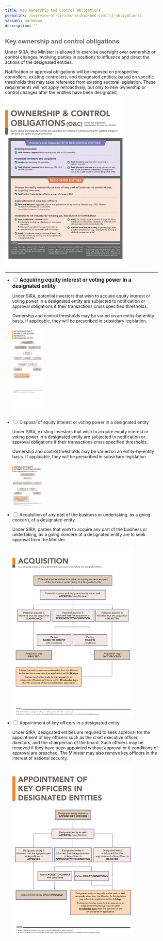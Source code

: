 ```yaml
---
title: Key Ownership and Control Obligations
permalink: /overview-of-sira/ownership-and-control-obligations/
variant: markdown
description: ""
---
```

<p><font color="766A62"><big><big><b>Key ownership and control obligations </b></big></big></font>
	
Under SIRA, the Minister is allowed to exercise oversight over ownership or control changes involving parties in positions to influence and direct the actions of the designated entities. 
	
Notification or approval obligations will be imposed on prospective controllers, existing controllers, and designated entities; based on specific thresholds that may take reference from existing sectoral legislation. These requirements will not apply retroactively, but only to new ownership or control changes after the entities have been designated.
<img width="400" alt="" src="/images/ownership_and_control_obligations.jpg"> </p><hr>

<ul class="jekyllcodex_accordion">
<li><input type="checkbox" id="accordion1"> 
<label for="accordion1"> <big> <b> Acquiring equity interest or voting power in a designated entity </b></big><b> </b> </label>
<div><p>
Under SIRA, potential investors that wish to acquire equity interest or voting power in a designated entity are subjected to notification or approval obligations if their transactions cross specified thresholds. 

Ownership and control thresholds may be varied on an entity-by-entity basis. If applicable, they will be prescribed in subsidiary legislation. </p>
<img width="100" alt="" src="/images/Acquiring_Interest.jpg">
</div></li>
	
<li><input type="checkbox" id="accordion2">  
<label for="accordion2">Disposal of equity interest or voting power in a designated entity</label>
<div><p>
Under SIRA, existing investors that wish to acquire equity interest or voting power in a designated entity are subjected to notification or approval obligations if their transactions cross specified thresholds.

Ownership and control thresholds may be varied on an entity-by-entity basis. If applicable, they will be prescribed in subsidiary legislation.</p>
<img width="100" alt="" src="/images/Disposal_of_Interest.jpg">
</div></li>  

<li><input type="checkbox" id="accordion3">  
<label for="accordion3">Acquisition of any part of the business or undertaking, as a going concern, of a designated entity</label>
<div><p>
Under SIRA, parties that wish to acquire any part of the business or undertaking, as a going concern of a designated entity are to seek approval from the Minister.</p>
<img width="400" alt="" src="/images/Acquisition.jpg">
</div></li>  

<li><input type="checkbox" id="accordion4">  
<label for="accordion4">Appointment of key officers in a designated entity</label>
<div><p>
Under SIRA, designated entities are required to seek approval for the appointment of key officers such as the chief executive officer, directors, and the chairperson of the board. Such officers may be removed if they have been appointed without approval or if conditions of approval are breached. The Minister may also remove key officers in the interest of national security.</p>
<img width="400" alt="" src="/images/Appt_of_Key_Officers.jpg">
</div></li>  
</ul>